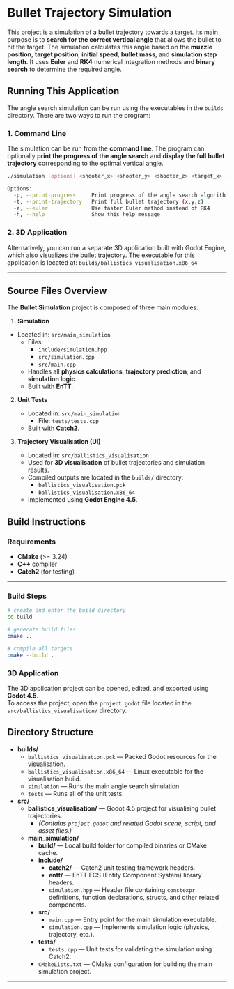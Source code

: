 # Bullet Trajectory Simulation

This project is a simulation of a bullet trajectory towards a target. Its main purpose is to **search for the correct vertical angle** that allows the bullet to hit the target. The simulation calculates this angle based on the **muzzle position**, **target position**, **initial speed**, **bullet mass**, and **simulation step length**. It uses **Euler** and **RK4** numerical integration methods and  **binary search** to determine the required angle.  


## Running This Application

The angle search simulation can be run using the executables in the `builds` directory. There are two ways to run the program:

### 1. Command Line

The simulation can be run from the **command line**. The program can optionally **print the progress of the angle search** and **display the full bullet trajectory** corresponding to the optimal vertical angle.

```bash
./simulation [options] <shooter_x> <shooter_y> <shooter_z> <target_x> <target_y> <target_z> <initial_speed m/s> <bullet_mass g> <step_length s>

Options:
  -p, --print-progress     Print progress of the angle search algorithm
  -t, --print-trajectory   Print full bullet trajectory (x,y,z)
  -e, --euler              Use faster Euler method instead of RK4
  -h, --help               Show this help message
```

### 2. 3D Application
Alternatively, you can run a separate 3D application built with Godot Engine, which also visualizes the bullet trajectory. The executable for this application is located at: `builds/ballistics_visualisation.x86_64`

---

## Source Files Overview
The **Bullet Simulation** project is composed of three main modules:

1. **Simulation**
- Located in: `src/main_simulation`
   - Files:
     - `include/simulation.hpp`
     - `src/simulation.cpp`
     - `src/main.cpp`
   - Handles all **physics calculations**, **trajectory prediction**, and **simulation logic**.
   - Built with **EnTT**.

2. **Unit Tests**
    - Located in: `src/main_simulation`
        -  File: `tests/tests.cpp`
   - Built with **Catch2**.

3. **Trajectory Visualisation (UI)**
   - Located in: `src/ballistics_visualisation`
   - Used for **3D visualisation** of bullet trajectories and simulation results.
   - Compiled outputs are located in the `builds/` directory:
     - `ballistics_visualisation.pck`
     - `ballistics_visualisation.x86_64`
    - Implemented using **Godot Engine 4.5**.



## Build Instructions
### Requirements
- **CMake** (>= 3.24)  
- **C++** compiler 
- **Catch2** (for testing)  

---
### Build Steps

```bash
# create and enter the build directory
cd build

# generate build files
cmake ..

# compile all targets
cmake --build .
```
### 3D Application 

The 3D application project can be opened, edited, and exported using **Godot 4.5**.  
To access the project, open the `project.godot` file located in the `src/ballistics_visualisation/` directory.


## Directory Structure

- **builds/**
    - `ballistics_visualisation.pck` — Packed Godot resources for the visualisation.
    - `ballistics_visualisation.x86_64` — Linux executable for the visualisation build.
    - `simulation` — Runs the main angle search simulation
    - `tests` — Runs all of the unit tests.
- **src/**
    - **ballistics_visualisation/** — Godot 4.5 project for visualising bullet trajectories.
      - *(Contains `project.godot` and related Godot scene, script, and asset files.)*
    - **main_simulation/**
      - **build/** — Local build folder for compiled binaries or CMake cache.
      - **include/**
        - **catch2/** — Catch2 unit testing framework headers.
        - **entt/** — EnTT ECS (Entity Component System) library headers.
        - `simulation.hpp` — Header file containing `constexpr` definitions, function declarations, structs, and other related components.
      - **src/**
        - `main.cpp` — Entry point for the main simulation executable.
        - `simulation.cpp` — Implements simulation logic (physics, trajectory, etc.).
      - **tests/**
        - `tests.cpp` — Unit tests for validating the simulation using Catch2.
      - `CMakeLists.txt` — CMake configuration for building the main simulation project.
---